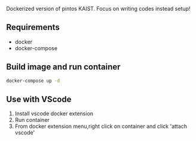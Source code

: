 Dockerized version of pintos KAIST.
Focus on writing codes instead setup!

## Requirements
- docker
- docker-compose

## Build image and run container
```bash
docker-compose up -d
```

## Use with VScode
1. Install vscode docker extension
2. Run container
3. From docker extension menu,right click on container and click 'attach vscode'
